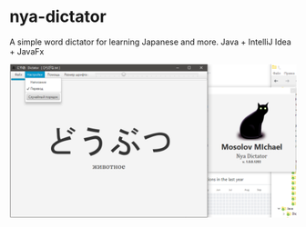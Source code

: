 # nya-dictator
A simple word dictator for learning Japanese and more. Java + IntelliJ Idea + JavaFx

![alt text](https://github.com/kernelplv/nya-dictator/blob/master/wikipics/2019-05-01_21-23-59.png)

